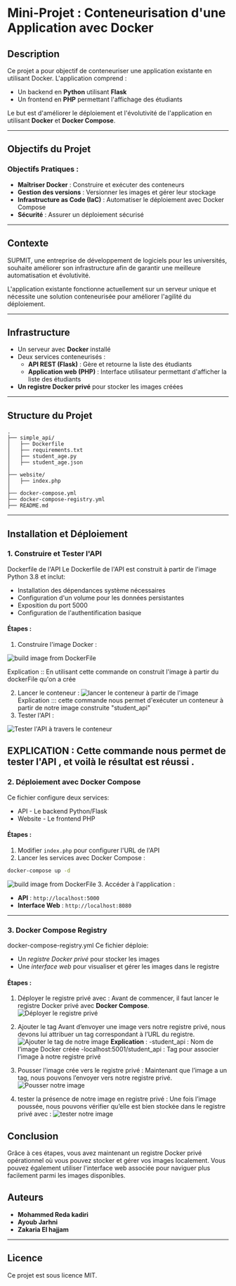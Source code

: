 # Mini-Projet : Conteneurisation d'une Application avec Docker

## Description
Ce projet a pour objectif de conteneuriser une application existante en utilisant Docker. L'application comprend :
- Un backend en **Python** utilisant **Flask**
- Un frontend en **PHP** permettant l'affichage des étudiants

Le but est d'améliorer le déploiement et l'évolutivité de l'application en utilisant **Docker** et **Docker Compose**.

---
## Objectifs du Projet
### Objectifs Pratiques :
- **Maîtriser Docker** : Construire et exécuter des conteneurs
- **Gestion des versions** : Versionner les images et gérer leur stockage
- **Infrastructure as Code (IaC)** : Automatiser le déploiement avec Docker Compose
- **Sécurité** : Assurer un déploiement sécurisé

---
## Contexte
SUPMIT, une entreprise de développement de logiciels pour les universités, souhaite améliorer son infrastructure afin de garantir une meilleure automatisation et évolutivité.

L'application existante fonctionne actuellement sur un serveur unique et nécessite une solution conteneurisée pour améliorer l'agilité du déploiement.

---
## Infrastructure
- Un serveur avec **Docker** installé
- Deux services conteneurisés :
  - **API REST (Flask)** : Gère et retourne la liste des étudiants
  - **Application web (PHP)** : Interface utilisateur permettant d'afficher la liste des étudiants
- **Un registre Docker privé** pour stocker les images créées

---
## Structure du Projet
```
.
├── simple_api/
│   ├── Dockerfile
│   ├── requirements.txt
│   ├── student_age.py
│   ├── student_age.json
│
├── website/
│   ├── index.php
│
├── docker-compose.yml
├── docker-compose-registry.yml
├── README.md
```

---
## Installation et Déploiement
### 1. Construire et Tester l'API
Dockerfile de l'API
Le Dockerfile de l'API est construit à partir de l'image Python 3.8 et inclut:

 - Installation des dépendances système nécessaires
 - Configuration d'un volume pour les données persistantes
 - Exposition du port 5000
 - Configuration de l'authentification basique

#### Étapes :
1. Construire l'image Docker :

![build image from DockerFile](screenDocker/file.png)

Explication ::
En utilisant cette commande on construit l'image à partir du dockerFile qu'on a crée 

2. Lancer le conteneur :
![lancer le conteneur à partir de l'image ](screenDocker/runImage.PNG)
Explication ::: 
cette commande nous permet d'exécuter un conteneur à partir de notre image construite "student_api"
3. Tester l'API :

![Tester l'API à travers le conteneur  ](screenDocker/testDF.png)

EXPLICATION :
Cette commande nous permet de tester l'API , et voilà le résultat est réussi .   
---
### 2. Déploiement avec Docker Compose
Ce fichier configure deux services:
 - API - Le backend Python/Flask
 - Website - Le frontend PHP
#### Étapes :
1. Modifier `index.php` pour configurer l'URL de l'API
2. Lancer les services avec Docker Compose :
```sh
docker-compose up -d
```

![build image from DockerFile ](screenDocker/file.png)
3. Accéder à l'application :
   - **API** : `http://localhost:5000`
   - **Interface Web** : `http://localhost:8080`

---
### 3. Docker Compose Registry
docker-compose-registry.yml
Ce fichier déploie:
 - Un *registre Docker privé* pour stocker les images
 - Une *interface web* pour visualiser et gérer les images dans le registre

#### Étapes :
1. Déployer le registre privé avec :
   Avant de commencer, il faut lancer le registre Docker privé avec **Docker Compose**. 
     ![Déployer le registre privé  ](screenDocker/dockerReg.png)
   
2. Ajouter le tag
    Avant d’envoyer une image vers notre registre privé, nous devons lui attribuer un tag correspondant à l’URL du registre.
      ![Ajouter le tag de notre image   ](screenDocker/tag.png)
    **Explication** :
       -student_api : Nom de l’image Docker créée
       -localhost:5001/student_api : Tag pour associer l’image à notre registre privé
   
3. Pousser l'image crée vers le registre privé :
    Maintenant que l’image a un tag, nous pouvons l’envoyer vers notre registre privé.
     ![Pousser notre image   ](screenDocker/pushRegist.png)

4. tester la présence de notre image  en registre privé :
    Une fois l’image poussée, nous pouvons vérifier qu’elle est bien stockée dans le registre privé avec :
      ![tester notre image   ](screenDocker/testReg.png)

 ## Conclusion
Grâce à ces étapes, vous avez maintenant un registre Docker privé opérationnel où vous pouvez stocker et gérer vos images localement. Vous pouvez également utiliser l'interface web associée pour naviguer plus facilement parmi les images disponibles.

## Auteurs
- **Mohammed Reda kadiri**
- **Ayoub Jarhni**
- **Zakaria El hajjam**

---
## Licence
Ce projet est sous licence MIT.

